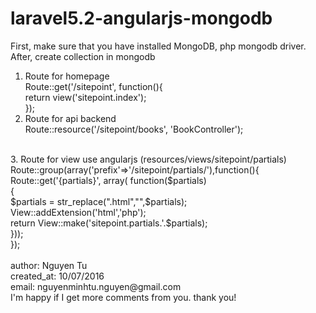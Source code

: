 # laravel5.2-angularjs-mongodb<br>
First, make sure that you have installed MongoDB, php mongodb driver.<br />
After, create collection in mongodb<br />
1. Route for homepage<br />
Route::get('/sitepoint', function(){<br />
    return view('sitepoint.index');<br />
});<br />
2. Route for api backend<br />
Route::resource('/sitepoint/books', 'BookController');<br />
<br />
3. Route for view use angularjs (resources/views/sitepoint/partials)<br />
Route::group(array('prefix'=>'/sitepoint/partials/'),function(){<br />
    Route::get('{partials}', array( function($partials)<br />
    {<br />
        $partials = str_replace(".html","",$partials);<br />
        View::addExtension('html','php');<br />
        return View::make('sitepoint.partials.'.$partials);<br />
    }));<br />
});<br />
<br />
author: Nguyen Tu<br />
created_at: 10/07/2016<br />
email: nguyenminhtu.nguyen@gmail.com<br />
I'm happy if I get more comments from you. thank you!<br />
